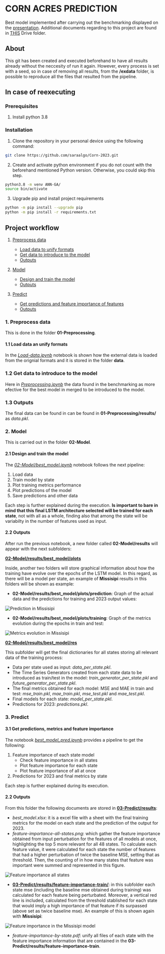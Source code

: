 # CORN ACRES PREDICTION

Best model implemented after carrying out the benchmarking displayed on the [presentation](https://docs.google.com/presentation/d/1K3sVNdTJEMHYU-VL3SviTjrutgGA11Ak4ZZEG9TYUYU/edit?usp=share_link). Additional documents regarding to this project are found in [THIS](https://drive.google.com/drive/folders/1Iv-z9hWppyliFf9jWoutB3Ts5Iu2bEVs?usp=share_link) Drive folder.

## About
This git has been created and executed beforehand to have all results already without the neccesity of run it again. However, every process is set with a seed, so in case of removing all results, from the **/exdata** folder, is possible to reproduce all the files that resulted from the pipeline.

## In case of reexecuting

### Prerequisites

1. Install python 3.8

### Installation

1. Clone the repository in your personal device using the following command:

```sh
git clone https://github.com/saraalgo/Corn-2023.git
```

2. Create and activate python environment if you do not count with the beforehand mentioned Python version. Otherwise, you could skip this step.

```sh
python3.8 -m venv ANN-GA/
source bin/activate
```

3. Upgrade pip and install project requirements 
```sh
python -m pip install --upgrade pip
python -m pip install -r requirements.txt
```

## Project workflow

1. [Preprocess data](#1.-Preprocess-data)
    - [Load data to unify formats](#1.1-Load-data-an-unify-formats)
    - [Get data to introduce to the model](#1.2-Get-data-to-introduce-to-the-model)
    - [Outputs](#1.3-Outputs)

2. [Model](#2.-Model)
    - [Design and train the model](#2.1-Design-and-train-the-model)
    - [Outputs](#2.2-Output)

3. [Predict](#3.-predict)
    - [Get predictions and feature importance of features](#3.1-Get-predictions,-metrics-and-feature-importance)
    - [Outputs](#3.2-Outputs)


### 1. Preprocess data
This is done in the folder **01-Preprocessing**.

#### 1.1 Load data an unify formats
In the [*Load-data.ipynb*](https://github.com/saraalgo/ANN-GA/blob/main/01-Preprocessing/Load-data.ipynb) notebook is shown how the external data is loaded from the orignial formats and it is stored in the folder **data**.

### 1.2 Get data to introduce to the model
Here in [*Preprocessing.ipynb*](https://github.com/saraalgo/ANN-GA/blob/main/01-Preprocessing/Preprocessing.ipynb) the data found in the benchmarking as more efective for the best model in merged to be introduced to the model.

### 1.3 Outputs
The final data can be found in can be found in **01-Preprocessing/results/** as *data.pkl*.

### 2. Model
This is carried out in the folder **02-Model**.

#### 2.1 Design and train the model
The [*02-Model/best_model.ipynb*](https://github.com/saraalgo/ANN-GA/blob/main/02-Model/best_model.ipynb) notebook follows the next pipeline:
1. Load data
2. Train model by state
3. Plot training metrics performance
4. Plot predictions of the model
5. Save predictions and other data

Each step is further explained during the execution. **Is important to bare in mind that this final LSTM architecture selected will be trained for each state**, not with all as a whole, finding also that among the state will be variabilty in the number of features used as input.

#### 2.2 Outputs
After run the previous notebook, a new folder called **02-Model/results** will appear with the next subfolders:

[**02-Model/results/best_model/plots**](https://github.com/saraalgo/ANN-GA/blob/main/02-Model/results/best_model/plots)

Inside, another two folders will store graphical information about how the training have evolve over the epochs of the LSTM model. In this regard, as there will be a model per state, an example of **Missisipi** results in this folders will be shown as example:

- **02-Model/results/best_model/plots/prediction**: Graph of the actual data and the predictions for training and 2023 output values:

![Prediction in Missisipi](02-Model/results/best_model/plots/prediction/prediction2023_MISSISSIPPI.png)

- **02-Model/results/best_model/plots/training**: Graph of the metrics evolution during the epochs in train and test:

![Metrics evolution in Missisipi](02-Model/results/best_model/plots/training/training_history_MISSISSIPPI.png)

[**02-Model/results/best_model/res**](https://github.com/saraalgo/ANN-GA/blob/main/02-Model/results/best_model/res)

This subfolder will get the final dictionaries for all states storing all relevant data of the training process:
- Data per state used as input: *data_per_state.pkl*.
- The Time Series Generators created from each state data to be introduced as train/test in the model: *train_generator_per_state.pkl* and *future_generator_per_state.pkl*.
- The final metrics obtained for each model: MSE and MAE in train and test: *mse_train.pkl*, *mae_train.pkl*, *mse_test.pkl* and *mae_test.pkl*.
- Final models for each state: *model_per_state.pkl*.
- Predictions for 2023: *predictions.pkl*.

### 3. Predict

#### 3.1 Get predictions, metrics and feature importance
The notebook [*best_model_pred.ipynb*](https://github.com/saraalgo/ANN-GA/blob/main/03-Predict/best_model_pred.ipynb) provides a pipeline to get the following:

1. Feature importance of each state model
    - Check feature importance in all states
    - Plot feature importance for each state
    - Plot feature importance of all at once
2. Predictions for 2023 and final metrics by state

Each step is further explained during its execution.

#### 2.2 Outputs
From this folder the following documents are stored in [**03-Predict/results**](https://github.com/saraalgo/ANN-GA/blob/main/03-Predict/results/):

- *best_model.xlsx*: it is a excel file with a sheet with the final training metrics for the model on each state and the prediction of the output for 2023.
- *feature-importance-all-states.png*: which gather the feature importance obtained from input perturbation for the features of all models at once, highlighting the top 5 more relevant for all 48 states. To calculate each feature value, it were calculated for each state the number of features that had a higher perturbation of twice the baseline MSE, setting that as threshold. Then, the counting of in how many states that feature was important were summed and represented in this figure.

![Feature importance all states](03-Predict/results/feature-importance-all-states.png)

- [**03-Predict/results/feature-importance-train/**](https://github.com/saraalgo/ANN-GA/blob/main/03-Predict/results/feature-importance-train/): in this subfolder each state mse (including the baseline mse obtained during training) was calculated for each feature being perturbated. Moreover, a vertical red line is included, calculated from the threshold stablished for each state that would imply a high importance of that feature if its surpassed (above set as twice baseline mse). An example of this is shown again with **Missisipi**:

![Feature importance in the Missisipi model](03-Predict/results/feature-importance-train/MSE_fi_MISSISSIPPI.png)

- *feature-importance-by-state.pdf*: unify all files of each state with the feature importance information that are contained in the **03-Predict/results/feature-importance-train**.
